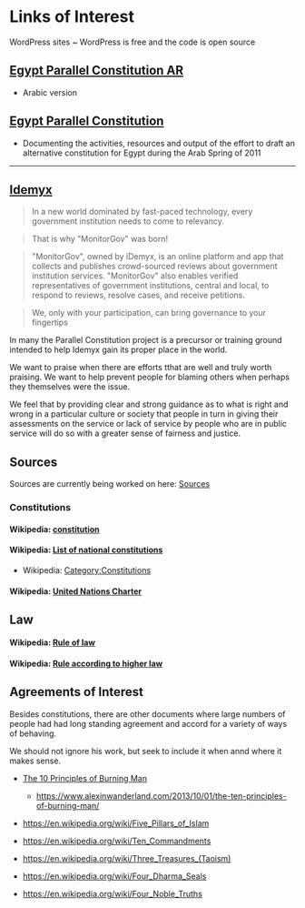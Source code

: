 # Links of Interest

WordPress sites ~ WordPress is free and the code is open source

## [Egypt Parallel Constitution AR]( https://parallelconstitutionar.wordpress.com )

* Arabic version

## [Egypt Parallel Constitution]( https://parallelconstitution.wordpress.com )

* Documenting the activities, resources and output of the effort to draft an alternative constitution for Egypt during the Arab Spring of 2011

***

## [Idemyx]( http://idemyx.com )

> In a new world dominated by fast-paced technology, every government institution needs to come to relevancy.
 
> That is why &quot;MonitorGov&quot; was born!

>&quot;MonitorGov&quot;, owned by iDemyx, is an online platform and app that collects and publishes crowd-sourced reviews about government institution services. &quot;MonitorGov&quot; also enables verified representatives of government institutions, central and local, to respond to reviews, resolve cases, and receive petitions.

> We, only with your participation, can bring governance to your fingertips


In many the Parallel Constitution project is a precursor or training ground intended to help Idemyx gain its proper place in the world.

We want to praise when there are efforts tthat are well and truly worth praising. We want to help prevent people for blaming others when perhaps they themselves were the issue.

We feel that by providing clear and strong guidance as to what is right and wrong in a particular culture or society that people in turn in giving their assessments on the service or lack of service by people who are in public service will do so with a greater sense of fairness and justice.

 


## Sources

Sources are currently being worked on here: [Sources]( https://parallelconstitution.wordpress.com/about/sources/ )


### Constitutions

#### Wikipedia: [constitution]( https://en.wikipedia.org/wiki/Constitution "Wikipedia entry" )

#### Wikipedia: [List of national constitutions]( https://en.wikipedia.org/wiki/List_of_national_constitutions )
* Wikipedia: [Category:Constitutions]( https://en.wikipedia.org/wiki/Category:Constitutions )

#### Wikipedia: [United Nations Charter]( https://en.wikipedia.org/wiki/United_Nations_Charter )


## Law

#### Wikipedia: [Rule of law]( https://en.wikipedia.org/wiki/Rule_of_law )
#### Wikipedia: [Rule according to higher law]( https://en.wikipedia.org/wiki/Rule_according_to_higher_law )


## Agreements of Interest

Besides constitutions, there are other documents where large numbers of people had had long standing agreement and accord for a variety of ways of behaving.

We should not ignore his work, but seek to include it when annd where it makes sense.

* [The 10 Principles of Burning Man]( https://burningman.org/culture/philosophical-center/10-principles/ )
	* https://www.alexinwanderland.com/2013/10/01/the-ten-principles-of-burning-man/

* https://en.wikipedia.org/wiki/Five_Pillars_of_Islam

* https://en.wikipedia.org/wiki/Ten_Commandments

* https://en.wikipedia.org/wiki/Three_Treasures_(Taoism)

* https://en.wikipedia.org/wiki/Four_Dharma_Seals
* https://en.wikipedia.org/wiki/Four_Noble_Truths
